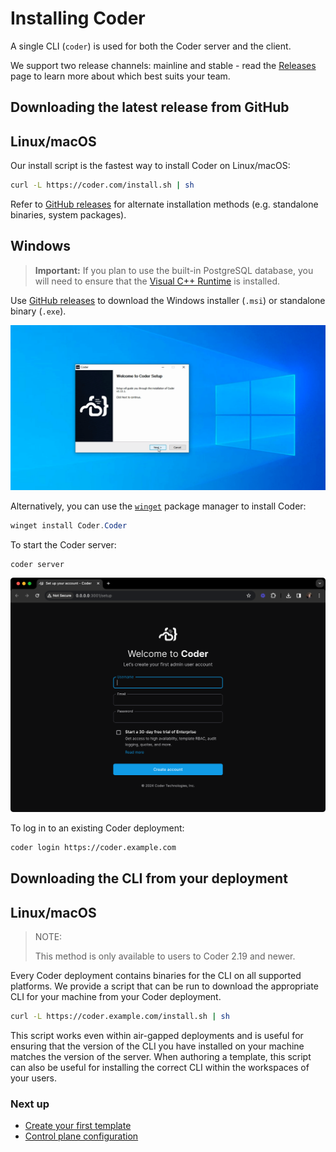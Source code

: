 # Installing Coder

A single CLI (`coder`) is used for both the Coder server and the client.

We support two release channels: mainline and stable - read the
[Releases](./releases.md) page to learn more about which best suits your team.

## Downloading the latest release from GitHub

<div class="tabs">

## Linux/macOS

Our install script is the fastest way to install Coder on Linux/macOS:

```sh
curl -L https://coder.com/install.sh | sh
```

Refer to [GitHub releases](https://github.com/coder/coder/releases) for
alternate installation methods (e.g. standalone binaries, system packages).

## Windows

> **Important:** If you plan to use the built-in PostgreSQL database, you will
> need to ensure that the
> [Visual C++ Runtime](https://learn.microsoft.com/en-US/cpp/windows/latest-supported-vc-redist#latest-microsoft-visual-c-redistributable-version)
> is installed.

Use [GitHub releases](https://github.com/coder/coder/releases) to download the
Windows installer (`.msi`) or standalone binary (`.exe`).

![Windows setup wizard](../images/install/windows-installer.png)

Alternatively, you can use the
[`winget`](https://learn.microsoft.com/en-us/windows/package-manager/winget/#use-winget)
package manager to install Coder:

```powershell
winget install Coder.Coder
```

</div>

To start the Coder server:

```sh
coder server
```

![Coder install](../images/install/coder-setup.png)

To log in to an existing Coder deployment:

```sh
coder login https://coder.example.com
```

## Downloading the CLI from your deployment

## Linux/macOS

> NOTE:
>
> This method is only available to users to Coder 2.19 and newer.

Every Coder deployment contains binaries for the CLI on all supported platforms.
We provide a script that can be run to download the appropriate CLI for your
machine from your Coder deployment.

```sh
curl -L https://coder.example.com/install.sh | sh
```

This script works even within air-gapped deployments and is useful for ensuring
that the version of the CLI you have installed on your machine matches the
version of the server. When authoring a template, this script can also be useful
for installing the correct CLI within the workspaces of your users.

### Next up

- [Create your first template](../tutorials/template-from-scratch.md)
- [Control plane configuration](../admin/setup/index.md)
